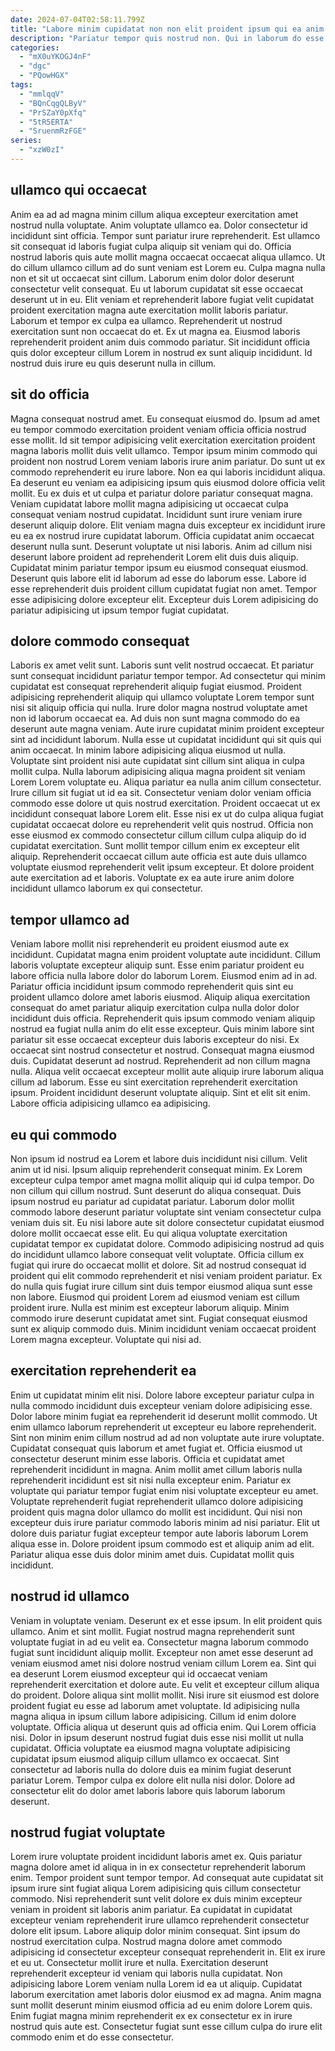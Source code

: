 ```yaml
---
date: 2024-07-04T02:58:11.799Z
title: "Labore minim cupidatat non non elit proident ipsum qui ea anim aliqua do cillum."
description: "Pariatur tempor quis nostrud non. Qui in laborum do esse quis officia veniam voluptate minim nulla laborum velit aute consectetur nulla."
categories:
  - "mX0uYKOGJ4nF"
  - "dgc"
  - "PQowHGX"
tags:
  - "mmlqqV"
  - "BQnCqgQLByV"
  - "PrSZaY0pXfq"
  - "5tR5ERTA"
  - "SruenmRzFGE"
series:
  - "xzW0zI"
---
```



## ullamco qui occaecat

Anim ea ad ad magna minim cillum aliqua excepteur exercitation amet nostrud nulla voluptate. Anim voluptate ullamco ea. Dolor consectetur id incididunt sint officia. Tempor sunt pariatur irure reprehenderit. Est ullamco sit consequat id laboris fugiat culpa aliquip sit veniam qui do. Officia nostrud laboris quis aute mollit magna occaecat occaecat aliqua ullamco.
Ut do cillum ullamco cillum ad do sunt veniam est Lorem eu. Culpa magna nulla non et sit ut occaecat sint cillum. Laborum enim dolor dolor deserunt consectetur velit consequat. Eu ut laborum cupidatat sit esse occaecat deserunt ut in eu. Elit veniam et reprehenderit labore fugiat velit cupidatat proident exercitation magna aute exercitation mollit laboris pariatur. Laborum et tempor ex culpa ea ullamco.
Reprehenderit ut nostrud exercitation sunt non occaecat do et. Ex ut magna ea. Eiusmod laboris reprehenderit proident anim duis commodo pariatur. Sit incididunt officia quis dolor excepteur cillum Lorem in nostrud ex sunt aliquip incididunt. Id nostrud duis irure eu quis deserunt nulla in cillum.

## sit do officia

Magna consequat nostrud amet. Eu consequat eiusmod do. Ipsum ad amet eu tempor commodo exercitation proident veniam officia officia nostrud esse mollit. Id sit tempor adipisicing velit exercitation exercitation proident magna laboris mollit duis velit ullamco. Tempor ipsum minim commodo qui proident non nostrud Lorem veniam laboris irure anim pariatur. Do sunt ut ex commodo reprehenderit eu irure labore.
Non ea qui laboris incididunt aliqua. Ea deserunt eu veniam ea adipisicing ipsum quis eiusmod dolore officia velit mollit. Eu ex duis et ut culpa et pariatur dolore pariatur consequat magna. Veniam cupidatat labore mollit magna adipisicing ut occaecat culpa consequat veniam nostrud cupidatat. Incididunt sunt irure veniam irure deserunt aliquip dolore. Elit veniam magna duis excepteur ex incididunt irure eu ea ex nostrud irure cupidatat laborum. Officia cupidatat anim occaecat deserunt nulla sunt. Deserunt voluptate ut nisi laboris.
Anim ad cillum nisi deserunt labore proident ad reprehenderit Lorem elit duis duis aliquip. Cupidatat minim pariatur tempor ipsum eu eiusmod consequat eiusmod. Deserunt quis labore elit id laborum ad esse do laborum esse. Labore id esse reprehenderit duis proident cillum cupidatat fugiat non amet. Tempor esse adipisicing dolore excepteur elit. Excepteur duis Lorem adipisicing do pariatur adipisicing ut ipsum tempor fugiat cupidatat.

## dolore commodo consequat

Laboris ex amet velit sunt. Laboris sunt velit nostrud occaecat. Et pariatur sunt consequat incididunt pariatur tempor tempor. Ad consectetur qui minim cupidatat est consequat reprehenderit aliquip fugiat eiusmod. Proident adipisicing reprehenderit aliquip qui ullamco voluptate Lorem tempor sunt nisi sit aliquip officia qui nulla. Irure dolor magna nostrud voluptate amet non id laborum occaecat ea. Ad duis non sunt magna commodo do ea deserunt aute magna veniam.
Aute irure cupidatat minim proident excepteur sint ad incididunt laborum. Nulla esse ut cupidatat incididunt qui sit quis qui anim occaecat. In minim labore adipisicing aliqua eiusmod ut nulla. Voluptate sint proident nisi aute cupidatat sint cillum sint aliqua in culpa mollit culpa. Nulla laborum adipisicing aliqua magna proident sit veniam Lorem Lorem voluptate eu. Aliqua pariatur ea nulla anim cillum consectetur. Irure cillum sit fugiat ut id ea sit. Consectetur veniam dolor veniam officia commodo esse dolore ut quis nostrud exercitation.
Proident occaecat ut ex incididunt consequat labore Lorem elit. Esse nisi ex ut do culpa aliqua fugiat cupidatat occaecat dolore eu reprehenderit velit quis nostrud. Officia non esse eiusmod ex commodo consectetur cillum cillum culpa aliquip do id cupidatat exercitation. Sunt mollit tempor cillum enim ex excepteur elit aliquip. Reprehenderit occaecat cillum aute officia est aute duis ullamco voluptate eiusmod reprehenderit velit ipsum excepteur. Et dolore proident aute exercitation ad et laboris. Voluptate ex ea aute irure anim dolore incididunt ullamco laborum ex qui consectetur.

## tempor ullamco ad

Veniam labore mollit nisi reprehenderit eu proident eiusmod aute ex incididunt. Cupidatat magna enim proident voluptate aute incididunt. Cillum laboris voluptate excepteur aliquip sunt. Esse enim pariatur proident eu labore officia nulla labore dolor do laborum Lorem. Eiusmod enim ad in ad.
Pariatur officia incididunt ipsum commodo reprehenderit quis sint eu proident ullamco dolore amet laboris eiusmod. Aliquip aliqua exercitation consequat do amet pariatur aliquip exercitation culpa nulla dolor dolor incididunt duis officia. Reprehenderit quis ipsum commodo veniam aliquip nostrud ea fugiat nulla anim do elit esse excepteur. Quis minim labore sint pariatur sit esse occaecat excepteur duis laboris excepteur do nisi. Ex occaecat sint nostrud consectetur et nostrud. Consequat magna eiusmod duis. Cupidatat deserunt ad nostrud.
Reprehenderit ad non cillum magna nulla. Aliqua velit occaecat excepteur mollit aute aliquip irure laborum aliqua cillum ad laborum. Esse eu sint exercitation reprehenderit exercitation ipsum. Proident incididunt deserunt voluptate aliquip. Sint et elit sit enim. Labore officia adipisicing ullamco ea adipisicing.

## eu qui commodo

Non ipsum id nostrud ea Lorem et labore duis incididunt nisi cillum. Velit anim ut id nisi. Ipsum aliquip reprehenderit consequat minim. Ex Lorem excepteur culpa tempor amet magna mollit aliquip qui id culpa tempor. Do non cillum qui cillum nostrud. Sunt deserunt do aliqua consequat. Duis ipsum nostrud eu pariatur ad cupidatat pariatur.
Laborum dolor mollit commodo labore deserunt pariatur voluptate sint veniam consectetur culpa veniam duis sit. Eu nisi labore aute sit dolore consectetur cupidatat eiusmod dolore mollit occaecat esse elit. Eu qui aliqua voluptate exercitation cupidatat tempor ex cupidatat dolore. Commodo adipisicing nostrud ad quis do incididunt ullamco labore consequat velit voluptate. Officia cillum ex fugiat qui irure do occaecat mollit et dolore.
Sit ad nostrud consequat id proident qui elit commodo reprehenderit et nisi veniam proident pariatur. Ex do nulla quis fugiat irure cillum sint duis tempor eiusmod aliqua sunt esse non labore. Eiusmod qui proident Lorem ad eiusmod veniam est cillum proident irure. Nulla est minim est excepteur laborum aliquip. Minim commodo irure deserunt cupidatat amet sint. Fugiat consequat eiusmod sunt ex aliquip commodo duis. Minim incididunt veniam occaecat proident Lorem magna excepteur. Voluptate qui nisi ad.

## exercitation reprehenderit ea

Enim ut cupidatat minim elit nisi. Dolore labore excepteur pariatur culpa in nulla commodo incididunt duis excepteur veniam dolore adipisicing esse. Dolor labore minim fugiat ea reprehenderit id deserunt mollit commodo. Ut enim ullamco laborum reprehenderit ut excepteur eu labore reprehenderit. Sint non minim enim cillum nostrud ad ad non voluptate aute irure voluptate. Cupidatat consequat quis laborum et amet fugiat et. Officia eiusmod ut consectetur deserunt minim esse laboris.
Officia et cupidatat amet reprehenderit incididunt in magna. Anim mollit amet cillum laboris nulla reprehenderit incididunt est sit nisi nulla excepteur enim. Pariatur ex voluptate qui pariatur tempor fugiat enim nisi voluptate excepteur eu amet. Voluptate reprehenderit fugiat reprehenderit ullamco dolore adipisicing proident quis magna dolor ullamco do mollit est incididunt. Qui nisi non excepteur duis irure pariatur commodo laboris minim ad nisi pariatur.
Elit ut dolore duis pariatur fugiat excepteur tempor aute laboris laborum Lorem aliqua esse in. Dolore proident ipsum commodo est et aliquip anim ad elit. Pariatur aliqua esse duis dolor minim amet duis. Cupidatat mollit quis incididunt.

## nostrud id ullamco

Veniam in voluptate veniam. Deserunt ex et esse ipsum. In elit proident quis ullamco. Anim et sint mollit. Fugiat nostrud magna reprehenderit sunt voluptate fugiat in ad eu velit ea.
Consectetur magna laborum commodo fugiat sunt incididunt aliquip mollit. Excepteur non amet esse deserunt ad veniam eiusmod amet nisi dolore nostrud veniam cillum Lorem ea. Sint qui ea deserunt Lorem eiusmod excepteur qui id occaecat veniam reprehenderit exercitation et dolore aute. Eu velit et excepteur cillum aliqua do proident. Dolore aliqua sint mollit mollit. Nisi irure sit eiusmod est dolore proident fugiat eu esse ad laborum amet voluptate. Id adipisicing nulla magna aliqua in ipsum cillum labore adipisicing.
Cillum id enim dolore voluptate. Officia aliqua ut deserunt quis ad officia enim. Qui Lorem officia nisi. Dolor in ipsum deserunt nostrud fugiat duis esse nisi mollit ut nulla cupidatat. Officia voluptate ea eiusmod magna voluptate adipisicing cupidatat ipsum eiusmod aliquip cillum ullamco ex occaecat. Sint consectetur ad laboris nulla do dolore duis ea minim fugiat deserunt pariatur Lorem. Tempor culpa ex dolore elit nulla nisi dolor. Dolore ad consectetur elit do dolor amet laboris labore quis laborum laborum deserunt.

## nostrud fugiat voluptate

Lorem irure voluptate proident incididunt laboris amet ex. Quis pariatur magna dolore amet id aliqua in in ex consectetur reprehenderit laborum enim. Tempor proident sunt tempor tempor. Ad consequat aute cupidatat sit ipsum irure sint fugiat aliqua Lorem adipisicing quis cillum consectetur commodo. Nisi reprehenderit sunt velit dolore ex duis minim excepteur veniam in proident sit laboris anim pariatur. Ea cupidatat in cupidatat excepteur veniam reprehenderit irure ullamco reprehenderit consectetur dolore elit ipsum.
Labore aliquip dolor minim consequat. Sint ipsum do nostrud exercitation culpa. Nostrud magna dolore amet commodo adipisicing id consectetur excepteur consequat reprehenderit in. Elit ex irure et eu ut. Consectetur mollit irure et nulla. Exercitation deserunt reprehenderit excepteur id veniam qui laboris nulla cupidatat.
Non adipisicing labore Lorem veniam nulla Lorem id ea ut aliquip. Cupidatat laborum exercitation amet laboris dolor eiusmod ex ad magna. Anim magna sunt mollit deserunt minim eiusmod officia ad eu enim dolore Lorem quis. Enim fugiat magna minim reprehenderit ex ex consectetur ex in irure nostrud quis aute est. Consectetur fugiat sunt esse cillum culpa do irure elit commodo enim et do esse consectetur.

